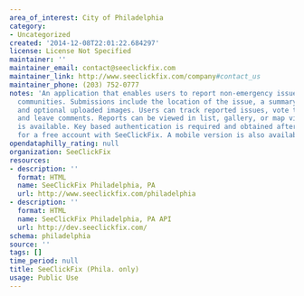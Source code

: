 ```yaml
---
area_of_interest: City of Philadelphia
category:
- Uncategorized
created: '2014-12-08T22:01:22.684297'
license: License Not Specified
maintainer: ''
maintainer_email: contact@seeclickfix.com
maintainer_link: http://www.seeclickfix.com/company#contact_us
maintainer_phone: (203) 752-0777
notes: 'An application that enables users to report non-emergency issues in their
  communities. Submissions include the location of the issue, a summary, description,
  and optional uploaded images. Users can track reported issues, vote to fix them,
  and leave comments. Reports can be viewed in list, gallery, or map views. An API
  is available. Key based authentication is required and obtained after registering
  for a free account with SeeClickFix. A mobile version is also available. '
opendataphilly_rating: null
organization: SeeClickFix
resources:
- description: ''
  format: HTML
  name: SeeClickFix Philadelphia, PA
  url: http://www.seeclickfix.com/philadelphia
- description: ''
  format: HTML
  name: SeeClickFix Philadelphia, PA API
  url: http://dev.seeclickfix.com/
schema: philadelphia
source: ''
tags: []
time_period: null
title: SeeClickFix (Phila. only)
usage: Public Use
---
```

